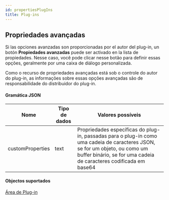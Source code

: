 ```yaml
---
id: propertiesPlugIns
title: Plug-ins
---
```


## Propriedades avançadas

Si las opciones avanzadas son proporcionadas por el autor del plug-in, un botón **Propiedades avanzadas** puede ser activado en la lista de propiedades. Nesse caso, você pode clicar nesse botão para definir essas opções, geralmente por uma caixa de diálogo personalizada.

Como o recurso de propriedades avançadas está sob o controle do autor do plug-in, as informações sobre essas opções avançadas são de responsabilidade do distribuidor do plug-in.

#### Gramática JSON

| Nome             | Tipo de dados | Valores possíveis                                                                                                                                                                                  |
| ---------------- | ------------- | -------------------------------------------------------------------------------------------------------------------------------------------------------------------------------------------------- |
| customProperties | text          | Propriedades específicas do plug-in, passadas para o plug-in como uma cadeia de caracteres JSON, se for um objeto, ou como um buffer binário, se for uma cadeia de caracteres codificada em base64 |

#### Objectos suportados

[Área de Plug-in](pluginArea_overview.md)
